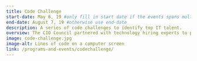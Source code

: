 ```yaml
---
title: Code Challenge
start-date: May 6, 19 #only fill in start date if the events spans multiple days
end-date: August 7, 19 #otherwise use end-date
description: A series of code challenges to identify top IT talent.
overview: The CIO Council partnered with technology hiring experts to pilot the first interagency code challenge. Challenges ran in the summer of 2019.
image: code-challenge.jpg
image-alt: Lines of code on a computer screen
link: /programs-and-events/codechallenge/
---
```

